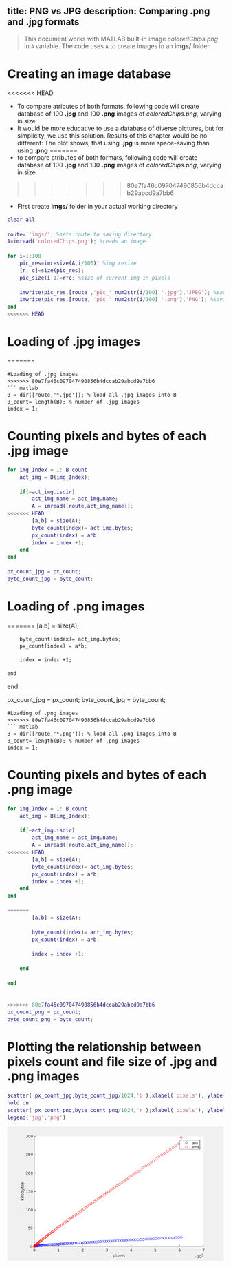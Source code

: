 title: PNG vs JPG
description: Comparing .png and .jpg formats
---
>This document works with MATLAB built-in image *coloredChips.png* in `A` variable. The code uses `A` to create images in an **imgs/** folder.
# Creating an image database
<<<<<<< HEAD
* To compare atributes of both formats, following code will create database of 100 **.jpg** and 100 **.png** images of *coloredChips.png*, varying in size
* It would be more educative to use a database of diverse pictures, but for simplicity, we use this solution. Results of this chapter would be no different: The plot shows, that using **.jpg** is more space-saving than using **.png**
=======
* to compare atributes of both formats, following code will create database of 100 **.jpg** and 100 **.png** images of *coloredChips.png*, varying in size. 
>>>>>>> 80e7fa46c097047490856b4dccab29abcd9a7bb6
* First create **imgs/** folder in your actual working directory
``` matlab
clear all 

route= 'imgs/'; %sets route to saving directory
A=imread('coloredChips.png'); %reads an image

for i=1:100
	pic_res=imresize(A,i/100); %img resize
	[r, c]=size(pic_res);
	pic_size(i,1)=r*c; %size of current img in pixels

	imwrite(pic_res,[route ,'pic_' num2str(i/100) '.jpg'],'JPEG'); %saving current img in .png
	imwrite(pic_res,[route, 'pic_' num2str(i/100) '.png'],'PNG'); %saving current img in .jpg
end
<<<<<<< HEAD
```
# Loading of .jpg images
=======

```
#Loading of .jpg images
>>>>>>> 80e7fa46c097047490856b4dccab29abcd9a7bb6
``` matlab
B = dir([route,'*.jpg']); % load all .jpg images into B 
B_count= length(B); % number of .jpg images
index = 1;
```
# Counting pixels and bytes of each .jpg image
``` matlab
for img_Index = 1: B_count
	act_img = B(img_Index);
	
	if(~act_img.isdir)
		act_img_name = act_img.name;
		A = imread([route,act_img_name]);
<<<<<<< HEAD
		[a,b] = size(A);	
		byte_count(index)= act_img.bytes;
		px_count(index) = a*b;
		index = index +1;
	end
end

px_count_jpg = px_count;
byte_count_jpg = byte_count;
```
# Loading of .png images
=======
		[a,b] = size(A);
		
		byte_count(index)= act_img.bytes;
		px_count(index) = a*b;

		index = index +1;

	end

end


px_count_jpg = px_count;
byte_count_jpg = byte_count;
```
#Loading of .png images
>>>>>>> 80e7fa46c097047490856b4dccab29abcd9a7bb6
``` matlab
B = dir([route,'*.png']); % load all .png images into B 
B_count= length(B); % number of .png images
index = 1;
```
# Counting pixels and bytes of each .png image
``` matlab
for img_Index = 1: B_count
	act_img = B(img_Index);
	
	if(~act_img.isdir)
		act_img_name = act_img.name;
		A = imread([route,act_img_name]);
<<<<<<< HEAD
		[a,b] = size(A);		
		byte_count(index)= act_img.bytes;
		px_count(index) = a*b;
		index = index +1;
	end
end

=======
		[a,b] = size(A);
		
		byte_count(index)= act_img.bytes;
		px_count(index) = a*b;

		index = index +1;

	end

end


>>>>>>> 80e7fa46c097047490856b4dccab29abcd9a7bb6
px_count_png = px_count;
byte_count_png = byte_count;
```
# Plotting the relationship between pixels count and file size of .jpg and .png images
``` matlab
scatter( px_count_jpg,byte_count_jpg/1024,'b');xlabel('pixels'), ylabel('kilobytes')
hold on
scatter( px_count_png,byte_count_png/1024,'r');xlabel('pixels'), ylabel('kilobytes')
legend('jpg','png') 

```
![](media/pvj1.png)